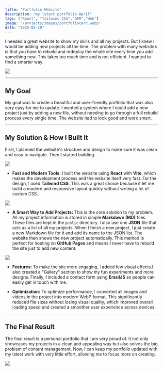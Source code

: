 ```yaml
---
title: "Portfolio Website"
description: "my latest portfolio April"
tags: ["React", "Tailwind CSS","GFM","Web"]
image: "/projects/images/portfoliocard.webp"
date: "2025-02-10"
---
```



I needed a great website to show my skills and all my projects. But I knew I would be adding new projects all the time. The problem with many websites is that you have to rebuild and redeploy the whole site every time you add something new. This takes too much time and is not efficient. I wanted to find a smarter way.

![](/projects/images/portfolio/cover.webp)

---

## My Goal

My goal was to create a beautiful and user-friendly portfolio that was also very easy for me to update. I wanted a system where I could add a new project just by adding a new file, without needing to go through a full rebuild process every single time. The website had to look good and work smart.

---

## My Solution & How I Built It

First, I planned the website's structure and design to make sure it was clean and easy to navigate. Then I started building.

![](/projects/images/portfolio/wireframe.webp)

* **Fast and Modern Tools:** I built the website using **React** with **Vite**, which makes the development process and the website itself very fast. For the design, I used **Tailwind CSS**. This was a great choice because it let me build a modern and responsive layout quickly without writing a lot of custom CSS.

![](/projects/images/portfolio/vs.webp)

* **A Smart Way to Add Projects:** This is the core solution to my problem. All my project information is stored in simple **Markdown (MD)** files. These files are kept in the `public` directory. I also use one **JSON** file that acts as a list of all my projects. When I finish a new project, I just create a new Markdown file for it and add its name to the JSON list. The website then shows the new project automatically. This method is perfect for hosting on **GitHub Pages** and means I never have to rebuild the site just to add new content.

![](/projects/images/portfolio/github.webp)

* **Features:** To make the site more engaging, I added few visual effects.I also created a "Gallery" section to show my fun experiments and more designs. Finally, I included a contact form using **EmailJS** so people can easily get in touch with me.

* **Optimization:** To optimize performance, I converted all images and videos in the project into modern WebP format. This significantly reduced file sizes without losing visual quality, which improved overall loading speed and created a smoother user experience across devices.


---

## The Final Result

The final result is a personal portfolio that I am very proud of. It not only showcases my projects in a clean and appealing way but also solves the big problem of content management. Now, I can keep my portfolio updated with my latest work with very little effort, allowing me to focus more on creating.

![](/projects/images/portfolio/full.webp)